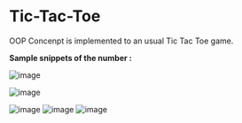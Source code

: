 # Tic-Tac-Toe
OOP Concenpt is implemented to an usual Tic Tac Toe game.

**Sample snippets of the number :**

![image](https://user-images.githubusercontent.com/48944427/124427211-b791ab80-dd88-11eb-9898-06ba40a020e8.png)

![image](https://user-images.githubusercontent.com/48944427/124427307-dbed8800-dd88-11eb-8a8f-70abd4b4f10b.png)

![image](https://user-images.githubusercontent.com/48944427/124427599-3981d480-dd89-11eb-9cdd-3ec4f422f695.png)
![image](https://user-images.githubusercontent.com/48944427/124428552-7c907780-dd8a-11eb-868c-b8ec4d044799.png)
![image](https://user-images.githubusercontent.com/48944427/124427369-ee67c180-dd88-11eb-9674-5f6ff61a337b.png)
